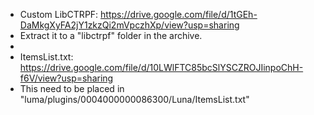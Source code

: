- Custom LibCTRPF: https://drive.google.com/file/d/1tGEh-DaMkgXyFA2jY1zkzQi2mVpczhXp/view?usp=sharing
- Extract it to a "libctrpf" folder in the archive.
- 
- ItemsList.txt: https://drive.google.com/file/d/10LWlFTC85bcSlYSCZROJIinpoChH-f6V/view?usp=sharing
- This need to be placed in "luma/plugins/0004000000086300/Luna/ItemsList.txt"
